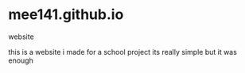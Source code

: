 # mee141.github.io
website

this is a website i made for a school project its really simple but it was enough
